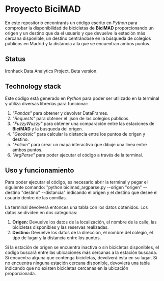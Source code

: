 ﻿# Proyecto BiciMAD

En este repositorio encontrarás un código escrito en *Python* para comprobar la disponibilidad de bicicletas de **BiciMAD** proporcionando un origen y un destino que da el usuario y que devuelve la estación más cercana disponible, un destino centrándose en la búsqueda de colegios públicos en Madrid y la distancia a la que se encuentran ambos puntos.

## Status

Ironhack Data Analytics Project. Beta version.

## Technology stack

Este código está generado en *Python* para poder ser utilizado en la terminal y utiliza diversas librerías para funcionar:
1) *"Pandas"* para obtener y devolver DataFrames.
2) *"Requests"* para obtener el .json de los colegios públicos.
3) *"FuzzyWuzzy"* para obtener una comparación entre las estaciones de **BiciMAD** y la busqueda del origen.
4) *"Geodesic"* para calcular la distancia entre los puntos de origen y destino.
5) *"Folium"* para crear un mapa interactivo que dibuje una línea entre ambos puntos.
6) *"ArgParse"* para poder ejecutar el código a través de la terminal.

## Uso y funcionamiento

Para poder ejecutar el código, es necesario abrir la terminal y pegar el siguiente comando: "python bicimad_argparse.py --origen "origen" --destino "destino" --distancia" indicando el origen y el destino que desee el usuario dentro de las comillas.

La terminal devolverá entonces una tabla con los datos obtenidos. Los datos se dividen en dos categorias:
1) **Origen:** Devuelve los datos de la localización, el nombre de la calle, las bicicletas disponibles y las reservas realizadas.
2) **Destino:** Devuelve los datos de la dirección, el nombre del colegio, el tipo de lugar y la distancia entre los puntos.

Si la estación de origen se encuentra inactiva o sin bicicletas disponibles, el código buscará entre las ubicaciones más cercanas a la estación buscada. Si encuentra alguna que contenga bicicletas, devolverá ésta en su lugar. Si no encuentra ninguna estación cercana disponible, devovlerá una tabla indicando que no existen bicicletas cercanas en la ubicación proporcionada.
